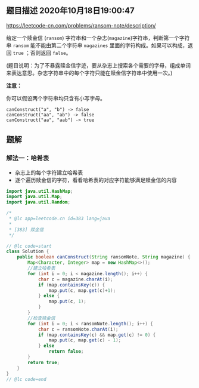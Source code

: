 ## 题目描述	2020年10月18日19:00:47

https://leetcode-cn.com/problems/ransom-note/description/

给定一个赎金信 (`ransom`) 字符串和一个杂志(`magazine`)字符串，判断第一个字符串 `ransom` 能不能由第二个字符串 `magazines` 里面的字符构成。如果可以构成，返回 `true` ；否则返回 `false`。

(题目说明：为了不暴露赎金信字迹，要从杂志上搜索各个需要的字母，组成单词来表达意思。杂志字符串中的每个字符只能在赎金信字符串中使用一次。)

 

**注意：**

你可以假设两个字符串均只含有小写字母。

```
canConstruct("a", "b") -> false
canConstruct("aa", "ab") -> false
canConstruct("aa", "aab") -> true
```

## 题解

### 解法一：哈希表

- 杂志上的每个字符建立哈希表
- 逐个遍历赎金信的字符，看看哈希表的对应字符能够满足赎金信的内容

```java
import java.util.HashMap;
import java.util.Map;
import java.util.Random;

/*
 * @lc app=leetcode.cn id=383 lang=java
 *
 * [383] 赎金信
 */

// @lc code=start
class Solution {
    public boolean canConstruct(String ransomNote, String magazine) {
        Map<Character, Integer> map = new HashMap<>();
        //建立哈希表
        for (int i = 0; i < magazine.length(); i++) {
            char c = magazine.charAt(i);
            if (map.containsKey(c)) {
                map.put(c, map.get(c)+1);
            } else {
                map.put(c, 1);
            }
        }
        //检查赎金信
        for (int i = 0; i < ransomNote.length(); i++) {
            char c = ransomNote.charAt(i);
            if (map.containsKey(c) && map.get(c) != 0) {
                map.put(c, map.get(c) - 1);
            } else
                return false;
        }
        return true;
    }
}
// @lc code=end

```

